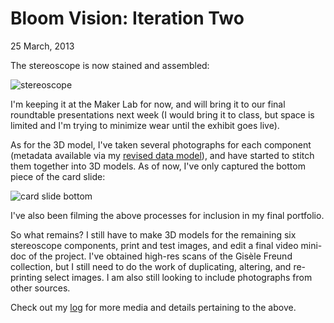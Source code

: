 # Bloom Vision: Iteration Two  

25 March, 2013  

The stereoscope is now stained and assembled:

![stereoscope](http://img23.imageshack.us/img23/9566/screenshot20130325at357.png)

I'm keeping it at the Maker Lab for now, and will bring it to our final roundtable presentations next week (I would bring it to class, but space is limited and I'm trying to minimize wear until the exhibit goes live).  

As for the 3D model, I've taken several photographs for each component (metadata available via my [revised data model](https://drive.google.com/?tab=mo&authuser=0#folders/0B1d25Z0nufmWdjRMdFJucnJDRU0)), and have started to stitch them together into 3D models. As of now, I've only captured the bottom piece of the card slide:  

![card slide bottom](http://img545.imageshack.us/img545/4549/screenshot20130325at327.png)  

I've also been filming the above processes for inclusion in my final portfolio.  

So what remains? I still have to make 3D models for the remaining six stereoscope components, print and test images, and edit a final video mini-doc of the project. I've obtained high-res scans of the Gisèle Freund collection, but I still need to do the work of duplicating, altering, and re-printing select images. I am also still looking to include photographs from other sources.  

Check out my [log](https://github.com/uvicmakerlab/LongNowOfUlysses/blob/master/English507/Logs/HainLog.md) for more media and details pertaining to the above.
